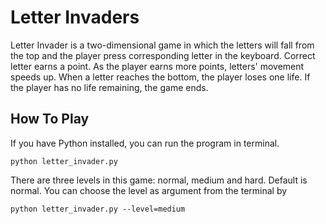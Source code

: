 # Letter Invaders
Letter Invader is a two-dimensional game in which the letters will fall from the top and the player press corresponding letter in the keyboard. Correct letter earns a point. As the player earns more points, letters' movement speeds up.
When a letter reaches the bottom, the player loses one life. If the player has no life remaining, the game ends.

## How To Play
If you have Python installed, you can run the program in terminal.


```
python letter_invader.py
```

There are three levels in this game: normal, medium and hard. Default is normal. You can choose the level as argument from the terminal by

```
python letter_invader.py --level=medium
```


